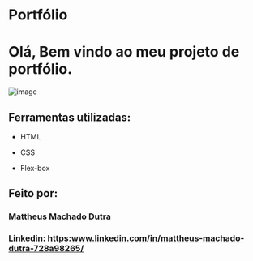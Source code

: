 # Portfólio
# Olá, Bem vindo ao meu projeto de portfólio.

![image](https://user-images.githubusercontent.com/77756047/211304452-220fedf0-f91b-490f-8a65-a60ce860bc5c.png)

## Ferramentas utilizadas:

* HTML

* CSS

* Flex-box

## Feito por:

### Mattheus Machado Dutra

### Linkedin: https:www.linkedin.com/in/mattheus-machado-dutra-728a98265/
```
